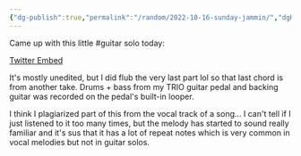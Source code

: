 ```yaml
---
{"dg-publish":true,"permalink":"/random/2022-10-16-sunday-jammin/","dgHomeLink":true,"dgPassFrontmatter":false,"dgShowBacklinks":true,"dgShowLocalGraph":true}
---
```



<div class="transclusion internal-embed is-loaded"><div class="markdown-embed">



Came up with this little #guitar solo today:

[Twitter Embed](https://twitter.com/MMMaellon/status/1581799961779326976?s=20&t=uSXP4xcoMYeUrpMzLZsnNA)

It's mostly unedited, but I did flub the very last part lol so that last chord is from another take.
Drums + bass from my TRIO guitar pedal and backing guitar was recorded on the pedal's built-in looper.

I think I plagiarized part of this from the vocal track of a song... I can't tell if I just listened to it too many times, but the melody has started to sound really familiar and it's sus that it has a lot of repeat notes which is very common in vocal melodies but not in guitar solos. 

</div></div>
 